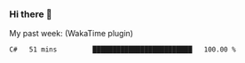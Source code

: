 ### Hi there 👋

My past week: (WakaTime plugin)
<!--START_SECTION:waka-->

```text
C#   51 mins         █████████████████████████   100.00 %
```

<!--END_SECTION:waka-->
